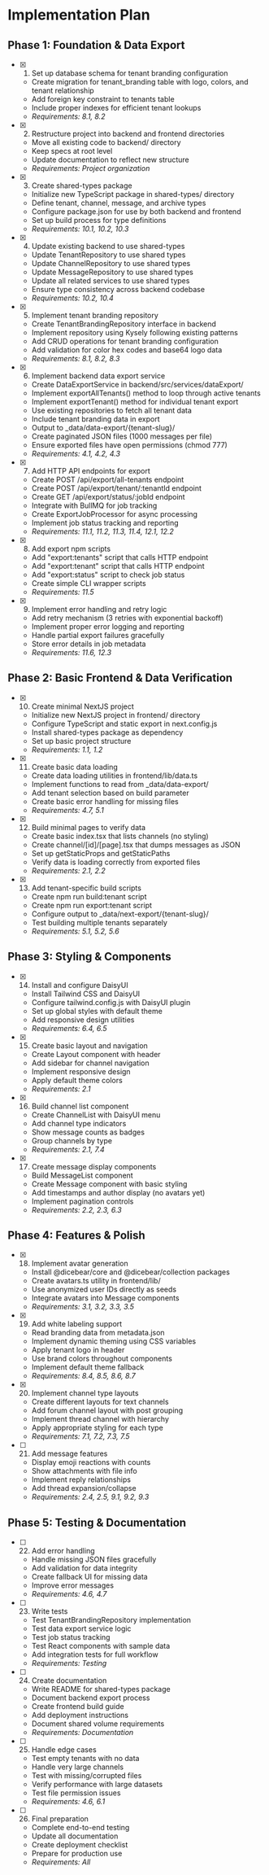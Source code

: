 # Implementation Plan

## Phase 1: Foundation & Data Export

- [x] 1. Set up database schema for tenant branding configuration
  - Create migration for tenant_branding table with logo, colors, and tenant relationship
  - Add foreign key constraint to tenants table
  - Include proper indexes for efficient tenant lookups
  - _Requirements: 8.1, 8.2_

- [x] 2. Restructure project into backend and frontend directories
  - Move all existing code to backend/ directory
  - Keep specs at root level
  - Update documentation to reflect new structure
  - _Requirements: Project organization_

- [x] 3. Create shared-types package
  - Initialize new TypeScript package in shared-types/ directory
  - Define tenant, channel, message, and archive types
  - Configure package.json for use by both backend and frontend
  - Set up build process for type definitions
  - _Requirements: 10.1, 10.2, 10.3_

- [x] 4. Update existing backend to use shared-types
  - Update TenantRepository to use shared types
  - Update ChannelRepository to use shared types
  - Update MessageRepository to use shared types
  - Update all related services to use shared types
  - Ensure type consistency across backend codebase
  - _Requirements: 10.2, 10.4_

- [x] 5. Implement tenant branding repository
  - Create TenantBrandingRepository interface in backend
  - Implement repository using Kysely following existing patterns
  - Add CRUD operations for tenant branding configuration
  - Add validation for color hex codes and base64 logo data
  - _Requirements: 8.1, 8.2, 8.3_

- [x] 6. Implement backend data export service
  - Create DataExportService in backend/src/services/dataExport/
  - Implement exportAllTenants() method to loop through active tenants
  - Implement exportTenant() method for individual tenant export
  - Use existing repositories to fetch all tenant data
  - Include tenant branding data in export
  - Output to _data/data-export/{tenant-slug}/
  - Create paginated JSON files (1000 messages per file)
  - Ensure exported files have open permissions (chmod 777)
  - _Requirements: 4.1, 4.2, 4.3_

- [x] 7. Add HTTP API endpoints for export
  - Create POST /api/export/all-tenants endpoint
  - Create POST /api/export/tenant/:tenantId endpoint
  - Create GET /api/export/status/:jobId endpoint
  - Integrate with BullMQ for job tracking
  - Create ExportJobProcessor for async processing
  - Implement job status tracking and reporting
  - _Requirements: 11.1, 11.2, 11.3, 11.4, 12.1, 12.2_

- [x] 8. Add export npm scripts
  - Add "export:tenants" script that calls HTTP endpoint
  - Add "export:tenant" script that calls HTTP endpoint
  - Add "export:status" script to check job status
  - Create simple CLI wrapper scripts
  - _Requirements: 11.5_

- [x] 9. Implement error handling and retry logic
  - Add retry mechanism (3 retries with exponential backoff)
  - Implement proper error logging and reporting
  - Handle partial export failures gracefully
  - Store error details in job metadata
  - _Requirements: 11.6, 12.3_

## Phase 2: Basic Frontend & Data Verification

- [x] 10. Create minimal NextJS project
  - Initialize new NextJS project in frontend/ directory
  - Configure TypeScript and static export in next.config.js
  - Install shared-types package as dependency
  - Set up basic project structure
  - _Requirements: 1.1, 1.2_

- [x] 11. Create basic data loading
  - Create data loading utilities in frontend/lib/data.ts
  - Implement functions to read from _data/data-export/
  - Add tenant selection based on build parameter
  - Create basic error handling for missing files
  - _Requirements: 4.7, 5.1_

- [x] 12. Build minimal pages to verify data
  - Create basic index.tsx that lists channels (no styling)
  - Create channel/[id]/[page].tsx that dumps messages as JSON
  - Set up getStaticProps and getStaticPaths
  - Verify data is loading correctly from exported files
  - _Requirements: 2.1, 2.2_

- [x] 13. Add tenant-specific build scripts
  - Create npm run build:tenant <tenant-slug> script
  - Create npm run export:tenant <tenant-slug> script
  - Configure output to _data/next-export/{tenant-slug}/
  - Test building multiple tenants separately
  - _Requirements: 5.1, 5.2, 5.6_

## Phase 3: Styling & Components

- [x] 14. Install and configure DaisyUI
  - Install Tailwind CSS and DaisyUI
  - Configure tailwind.config.js with DaisyUI plugin
  - Set up global styles with default theme
  - Add responsive design utilities
  - _Requirements: 6.4, 6.5_

- [x] 15. Create basic layout and navigation
  - Create Layout component with header
  - Add sidebar for channel navigation
  - Implement responsive design
  - Apply default theme colors
  - _Requirements: 2.1_

- [x] 16. Build channel list component
  - Create ChannelList with DaisyUI menu
  - Add channel type indicators
  - Show message counts as badges
  - Group channels by type
  - _Requirements: 2.1, 7.4_

- [x] 17. Create message display components
  - Build MessageList component
  - Create Message component with basic styling
  - Add timestamps and author display (no avatars yet)
  - Implement pagination controls
  - _Requirements: 2.2, 2.3, 6.3_

## Phase 4: Features & Polish

- [x] 18. Implement avatar generation
  - Install @dicebear/core and @dicebear/collection packages
  - Create avatars.ts utility in frontend/lib/
  - Use anonymized user IDs directly as seeds
  - Integrate avatars into Message components
  - _Requirements: 3.1, 3.2, 3.3, 3.5_

- [x] 19. Add white labeling support
  - Read branding data from metadata.json
  - Implement dynamic theming using CSS variables
  - Apply tenant logo in header
  - Use brand colors throughout components
  - Implement default theme fallback
  - _Requirements: 8.4, 8.5, 8.6, 8.7_

- [x] 20. Implement channel type layouts
  - Create different layouts for text channels
  - Add forum channel layout with post grouping
  - Implement thread channel with hierarchy
  - Apply appropriate styling for each type
  - _Requirements: 7.1, 7.2, 7.3, 7.5_

- [ ] 21. Add message features
  - Display emoji reactions with counts
  - Show attachments with file info
  - Implement reply relationships
  - Add thread expansion/collapse
  - _Requirements: 2.4, 2.5, 9.1, 9.2, 9.3_

## Phase 5: Testing & Documentation

- [ ] 22. Add error handling
  - Handle missing JSON files gracefully
  - Add validation for data integrity
  - Create fallback UI for missing data
  - Improve error messages
  - _Requirements: 4.6, 4.7_

- [ ] 23. Write tests
  - Test TenantBrandingRepository implementation
  - Test data export service logic
  - Test job status tracking
  - Test React components with sample data
  - Add integration tests for full workflow
  - _Requirements: Testing_

- [ ] 24. Create documentation
  - Write README for shared-types package
  - Document backend export process
  - Create frontend build guide
  - Add deployment instructions
  - Document shared volume requirements
  - _Requirements: Documentation_

- [ ] 25. Handle edge cases
  - Test empty tenants with no data
  - Handle very large channels
  - Test with missing/corrupted files
  - Verify performance with large datasets
  - Test file permission issues
  - _Requirements: 4.6, 6.1_

- [ ] 26. Final preparation
  - Complete end-to-end testing
  - Update all documentation
  - Create deployment checklist
  - Prepare for production use
  - _Requirements: All_